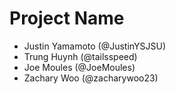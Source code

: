 # Project Name
- Justin Yamamoto (@JustinYSJSU)
- Trung Huynh (@tailsspeed)
- Joe Moules (@JoeMoules)
- Zachary Woo (@zacharywoo23)

